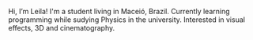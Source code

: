 Hi, I’m Leila! I'm a student living in Maceió, Brazil.
Currently learning programming while sudying Physics in the university.
Interested in visual effects, 3D and cinematography.

